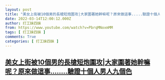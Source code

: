 ```yaml
---
layout: post
title: "美女上街被10個男的長槍短炮圍攻|大家圍著她幹嘛呢？原來做這事.....驗證十個人男人九個色"
date: 2022-03-14T12:00:12.000Z
author: 打工妹四妹
from: https://www.youtube.com/watch?v=PbrqMNoxmMM
tags: [ 打工妹四妹 ]
comments: True
categories: [ 打工妹四妹 ]
---
```

<!--1647259212000-->
[美女上街被10個男的長槍短炮圍攻|大家圍著她幹嘛呢？原來做這事........驗證十個人男人九個色](https://www.youtube.com/watch?v=PbrqMNoxmMM)
------

<div>

</div>
